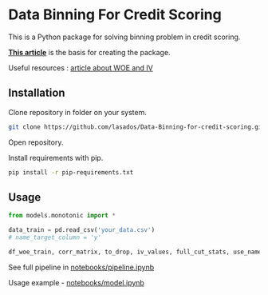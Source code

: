 # Data Binning For Credit Scoring

This is a Python package for solving binning problem in credit scoring.

[**This article**](https://www.researchgate.net/publication/322520135_Monotone_optimal_binning_algorithm_for_credit_risk_modeling) is the basis for creating the package.

Useful resources :
[article about WOE and IV](https://medium.com/@sundarstyles89/weight-of-evidence-and-information-value-using-python-6f05072e83eb)

## Installation
Clone repository in folder on your system.
```bash
git clone https://github.com/lasados/Data-Binning-for-credit-scoring.git
```
Open repository.

Install requirements with pip.
```bash
pip install -r pip-requirements.txt
```

## Usage
```python
from models.monotonic import *

data_train = pd.read_csv('your_data.csv')
# name_target_column = 'y'

df_woe_train, corr_matrix, to_drop, iv_values, full_cut_stats, use_name_iv = start_pipeline(data_train, 'compare')
```

See full pipeline in [notebooks/pipeline.ipynb](https://github.com/lasados/Data-Binning-for-credit-scoring/blob/master/notebooks/pipeline.ipynb)

Usage example - [notebooks/model.ipynb](https://github.com/lasados/Data-Binning-for-credit-scoring/blob/master/notebooks/model.ipynb)